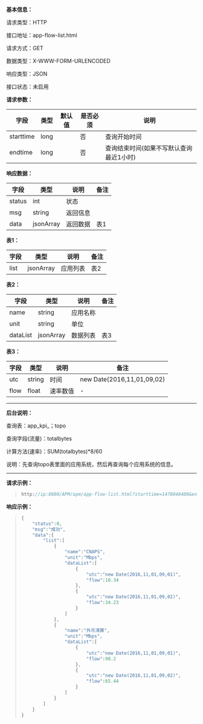 **基本信息：**

请求类型：HTTP

接口地址：app-flow-list.html

请求方式：GET

数据类型：X-WWW-FORM-URLENCODED

响应类型：JSON

接口状态：未启用

**请求参数：**

| **字段** | **类型** | **默认值** | **是否必须** | **说明** |
| --- | --- | --- | --- | --- |
| starttime | long | | 否 | 查询开始时间 |
| endtime | long | | 否 | 查询结束时间\(如果不写默认查询最近1小时\) |

**响应数据：**

| **字段** | **类型** | **说明** | **备注** |
| --- | --- | --- | --- |
| status | int | 状态 | |
| msg | string | 返回信息 | |
| data | jsonArray | 返回数据 | 表1 |

**表1：**

| **字段** | **类型** | **说明** | **备注** |
| --- | --- | --- | --- |
| list | jsonArray | 应用列表 | 表2 |

**表2：**

| **字段** | **类型** | **说明** | **备注** |
| --- | --- | --- | --- |
| name | string | 应用名称 |  |
| unit | string | 单位 | |
| dataList | jsonArray | 数据列表 | 表3 |

**表3：**

| **字段** | **类型** | **说明** | **备注** |
| --- | --- | --- | --- |
| utc | string | 时间 | new Date\(2016,11,01,09,02\) |
| flow | float | 速率数值 | - |

---

**后台说明：**

查询表：app\_kpi\_；topo

查询字段\(流量\)：totalbytes

计算方法\(速率\)：SUM\(totalbytes\)\*8/60

说明：先查询topo表里面的应用系统，然后再查询每个应用系统的信息。

---

**请求示例：**

> ```js
> http://ip:8080/APM/apm/app-flow-list.html?starttime=1478048400&endtime=1478052000
> ```

**响应示例：**

> ```js
> {
>     "status":0,
>     "msg":"成功",
>     "data":{
>         "list":[
>             {
>                 "name":"CNAPS",
>                 "unit":"Mbps",
>                 "dataList":[
>                     {
>                         "utc":"new Date(2016,11,01,09,01)",
>                         "flow":10.34
>                     },
>                     {
>                         "utc":"new Date(2016,11,01,09,02)",
>                         "flow":34.23
>                     }
>                 ]
>             },
>             {
>                 "name":"外币清算",
>                 "unit":"Mbps",
>                 "dataList":[
>                     {
>                         "utc":"new Date(2016,11,01,09,01)",
>                         "flow":98.2
>                     },
>                     {
>                         "utc":"new Date(2016,11,01,09,02)",
>                         "flow":65.44
>                     }
>                 ]
>             }
>         ]
>     }
> }
> ```
